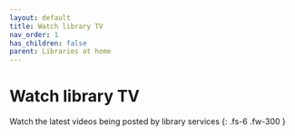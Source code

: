 ```yaml
---
layout: default
title: Watch library TV
nav_order: 1
has_children: false
parent: Libraries at home
---
```


# Watch library TV

Watch the latest videos being posted by library services
{: .fs-6 .fw-300 }

